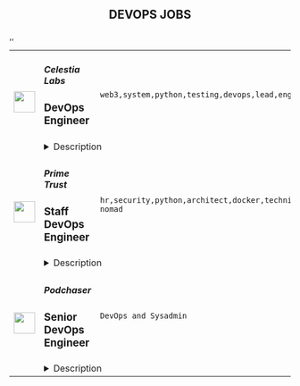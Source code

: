 <div align="center"><h2>DEVOPS JOBS</h2></div><table><tr>
                <td width="100" height="100" rowspan="2">
                    <img src="https://remoteok.com/assets/img/jobs/b81d834f006e2cacbbd1af10b60309331669879030.peg" width="38px" height="auto">
                </td>
                <td width="300">
                    <h5>Celestia Labs</h5>
                    <h3>DevOps Engineer</h3>
                </td>
                <td width="300">
                    <code>web3,system,python,testing,devops,lead,engineer,full-time</code>
                </td>
                <td width="200">
                <text>1 days ago</text>
                </td>
                <td width="100" rowspan="2">
                <a href="https://remoteOK.com/remote-jobs/remote-devops-engineer-celestia-labs-157339" align="right" target="_blank">Apply</a>
                </td>
            </tr>
            <tr>
                <td colspan="3">
                <details><summary>Description</summary>
                <div><b style="font-size:18px;">About Celestia</b></div><div>Celestia is the first modular blockchain network. By decoupling consensus from execution, Celestia enables anyone to easily deploy their own blockchain, without the overhead of bootstrapping a new consensus network. Blockchains on Celestia are free from constraints, making them scalable, sovereign, and secure.</div><div><br></div><div><b><span style="font-size:18px;">About the Team</span></b></div><div>The Celestia team is remote first and highly distributed, with english as our primary language for communication. We are looking for self-starters that are excited about working in a fast paced startup environment. We do not require employees to live in specific timezones, but much of the team lives and works in the European and US timezones.  As such, employees are expected to be available as needed for team and company events that are scheduled. Generally these are scheduled between 12pm-5pm UTC. </div><div><br></div><div>Celestia Labs is seeking a remote full-time DevOps Engineer to help build out the testing infrastructure and CI/CD architecture.</div><div><br></div><p></p><h4>Perks</h4><p></p><p></p><ul>
<li>Flexible and remote work environment</li>
<li>Employment benefits and 4 weeks annual vacation</li>
<li>A share of the initial token supply, in addition to a salary</li>
<li>Work at the forefront of blockchain scaling alongside an exceptional team of engineers</li>
</ul><p></p><h4>Responsibilities</h4><p></p><p></p><ul>
<li>Own the release pipelines and lead cross-teams communication on release schedule changes</li>
<li>Provide observability dashboards for different testnets</li>
<li>Deployment of different tools for ease of use on different testnets </li>
<li>Help with cost reduction initiatives for our testnet architecture </li>
</ul><p></p><h4>Who You Are</h4><p></p><p></p><ul>
<li>At least 2 years of experience in this role or similar </li>
<li>Experience with AWS or similar services</li>
<li>Experience tools such as Grafana, Loki, Prometheus </li>
<li>Experience with deployment and infrastructure tools like Ansible, Docker, and Kubernetes</li>
<li>Experience with open source CI/CD tools like Github Actions</li>
</ul><p></p><h4>Nice to Haves</h4><p></p><p></p><ul>
<li>Experience with Testground</li>
<li>Hands-on experience with Cosmos SDK or Tendermint</li>
<li>A testing microservices background</li>
<li>You have developed automation frameworks from scratch in Go, Python or other system languages</li>
</ul><div>While experience in the blockchain space is preferred â having general excitement about web3 and modular blockchain technology is a must!	</div><br/><br/>Please mention the word **OPENLY** and tag RMy4yMDkuNTYuMjA3 when applying to show you read the job post completely (#RMy4yMDkuNTYuMjA3). This is a beta feature to avoid spam applicants. Companies can search these words to find applicants that read this and see they're human.
                </details>
                </td>
            </tr>,<tr>
                <td width="100" height="100" rowspan="2">
                    <img src="https://remoteok.com/assets/img/jobs/b217dde61e08843ab8b13a6cf0424ad31669879007.png" width="38px" height="auto">
                </td>
                <td width="300">
                    <h5>Prime Trust</h5>
                    <h3>Staff DevOps Engineer</h3>
                </td>
                <td width="300">
                    <code>hr,security,python,architect,docker,technical,support,developer,software,test,growth,code,travel,devops,financial,fintech,bank,cloud,api,junior,operations,legal,reliability,recruiting,engineer,engineering,recruitment,digital nomad</code>
                </td>
                <td width="200">
                <text>1 days ago</text>
                </td>
                <td width="100" rowspan="2">
                <a href="https://remoteOK.com/remote-jobs/remote-staff-devops-engineer-prime-trust-157326" align="right" target="_blank">Apply</a>
                </td>
            </tr>
            <tr>
                <td colspan="3">
                <details><summary>Description</summary>
                <div class="content-intro">
<p><strong>About Prime Trust</strong></p>
<div>
<p>Prime Trust provides financial infrastructure APIs that allow fintech and digital asset companies to innovate quickly, securely, and reliably. Prime Trust makes it easy for businesses to offer access to digital assets with qualified custody, payment rails, indemnity, liquidity, compliance, and settlement APIs, as well as debit cards for custodial spending. Regulated by the State of Nevada, Prime Trust processes hundreds of millions of API calls per month. Prime Trustâs team has extensive regulatory and financial services backgrounds from the OCC, SEC, Federal Reserve, US Department of Justice, US Treasury/Secret Service, JPMorgan Chase, Green Dot, American Express, PNC, Bank of America, and Visa. The company is recognized by Forbes as Americaâs Best Startup Employer 2022 and is also Great Place to Work-Certifiedâ¢ 2022. Prime Trust has also been named to CB Insights Blockchain 50 for 2022. Visit us at <a class="c-link" href="http://www.primetrust.com/" target="_blank" rel="noopener noreferrer nofollow">www.primetrust.com</a> and connect with us on <a class="c-link" href="https://www.linkedin.com/company/primetrust/" target="_blank" rel="noopener noreferrer nofollow">LinkedIn</a>, <a class="c-link" href="https://twitter.com/PrimeTrustCo" target="_blank" rel="noopener noreferrer nofollow">Twitter</a>, and <a class="c-link" href="https://www.facebook.com/PrimeTrustLLC" target="_blank" rel="noopener noreferrer nofollow">Facebook</a>.</p>
</div>
<div> </div>
</div><div class="css-1al0cc eu4oa1w0">
<div class="css-1jb7xmw e37uo190">
<div class="css-smaipe e1wnkr790">
<p><strong>Job Brief Summary</strong></p>
<p><span style="font-weight:400;">Cloud Operations fuels the growth and the reputation of the company as the trusted service provider. We operate global, secure, highly available, resilient, and elastic infrastructure that enables customer success, product stability, service efficacy, and partner productivity. Cloud Operations responsibility spans across Developer Operations (DevOps), Release Engineering, Database Administration, Site Reliability Engineering (SRE), Network Operations Center (NOC), and Tooling.</span></p>
<p><span style="font-weight:400;">The DevOps team at Prime Trust is responsible for partnering with the Engineering organization to improve developer velocity, efficiency, productivity and satisfaction. We are a highly professional and friendly team that enjoys working together in a collaborative environment. We have a close bond with the Engineering team to work together to create the next financial solution. We loathe technical debt, and toil, and seek to have tooling and systems in place that ease the burden for everyone. We want to maximize team knowledge and professional growth by having time to do research and find ways to continually improve our areas of responsibility.</span></p>
<p><span style="font-weight:400;">We are looking for an experienced and talented Staff DevOps Engineer to join the team. Do you have a passion for building tools and services to allow developers to be more efficient? Are you an expert with AWS and Terraform? Do you have experience with automating CI/CD pipelines and an appetite for making them reliable, efficient, and secure? If so, you might be a great fit for the DevOps team! </span></p>
<p><strong>Experience and Requirements</strong></p>
<ul>
<li style="font-weight:400;"><span style="font-weight:400;">7+ yearsâ experience with AWS required, AWS Solutions Architect Professional preferred</span></li>
<li style="font-weight:400;"><span style="font-weight:400;">5+ yearsâ experience with Terraform required</span></li>
<li style="font-weight:400;"><span style="font-weight:400;">5+ yearsâ experience in DevOps Engineering or similar software engineering role</span></li>
<li style="font-weight:400;"><span style="font-weight:400;">5+ yearsâ experience with Python (3.x), JavaScript, Goland and/or Rust</span></li>
<li style="font-weight:400;"><span style="font-weight:400;">3+ yearsâ experience with containerization, specifically Docker and Kubernetes</span></li>
<li style="font-weight:400;"><span style="font-weight:400;">Proficient with GutHub/GitOps, Argo (workflows, events etc)</span></li>
<li style="font-weight:400;"><span style="font-weight:400;">Proven experience with CI/CD pipelines (creating, optimization, troubleshooting, best practices)</span></li>
<li style="font-weight:400;"><span style="font-weight:400;">Experience with instrumentation, logging and alerting methods and best practices</span></li>
<li style="font-weight:400;"><span style="font-weight:400;">Continuous improvement mindset</span></li>
<li style="font-weight:400;"><span style="font-weight:400;">Proactive approach to problem solving</span></li>
<li style="font-weight:400;"><span style="font-weight:400;">Demonstrated project development and leadership skills</span></li>
<li style="font-weight:400;"><span style="font-weight:400;">Experience with industry compliance standards such as PCI and SOC-2</span></li>
<li style="font-weight:400;"><span style="font-weight:400;">Be an example to others through demonstrated professionalism, discipline, humility, and collaboration</span></li>
<li style="font-weight:400;"><span style="font-weight:400;">A passion for making data driven decisions</span></li>
</ul>
<p><strong>Job Responsibilities</strong></p>
<ul>
<li style="font-weight:400;"><span style="font-weight:400;">As an expert in both AWS and Terraform, you will not only be a subject-matter-expert in these areas, but will also teach/coach junior engineers on the team </span></li>
<li style="font-weight:400;"><span style="font-weight:400;">Partner with the Engineering organization to identify friction in shipping code </span></li>
<li style="font-weight:400;"><span style="font-weight:400;">Develop new automation or tooling to make the SDLC as efficient and reliable as possible - specifically Build, Deploy and Test </span></li>
<li style="font-weight:400;"><span style="font-weight:400;">Iterate on best practices to increase the quality and velocity of deployments Track and report on critical KPIs </span></li>
<li style="font-weight:400;"><span style="font-weight:400;">Participate in an on-call rotation</span></li>
</ul>
<p><strong>Education</strong></p>
<ul>
<li style="font-weight:400;"><span style="font-weight:400;">Bachelor's degree in computer science, engineering, or related field</span></li>
<li style="font-weight:400;"><span style="font-weight:400;">Or equivalent experience</span></li>
</ul>
<p><strong>Location - </strong>Remote</p>
<p><strong>Benefits - </strong>Flexible PTO/Paid holidays/401(k)/Health, Dental, and Vision insurance for employee and dependents which is currently 100% paid for by the company, after the first day of the month following date of employment, and connectivity service reimbursement up to $100 per month (which includes work related cell phone, wifi, etc.)</p>
</div>
</div>
</div><div class="content-conclusion">
<p>At Prime Trust, we hold the steadfast belief that diversity and inclusion is essential to realize our mission and is a must-have for us to do our best work. We are proud to be an Equal Employment Opportunity employer and do not discriminate on the basis of race, color, ancestry, national origin, citizenship, religion, sex, sexual orientation, gender identity, age, ability, marital status, veteran status, or any other legally protected status. We will ensure that individuals with disabilities are provided reasonable accommodation to participate in the job application or interview process, to perform essential job functions, and to receive other benefits and privileges of employment. Please contact us to request accommodation.</p>
<p> </p>
<h3><strong>CCPA Notice for Candidates</strong></h3>
<p><span style="font-weight:400;">Thank you for your interest in joining Prime Trust, LLC and/or any Prime Trust affiliate companies (collectively âPrime Trust,â âwe,â âour,â or âusâ). Protecting your privacy is important to us. Under California law, we are required to provide you notice about the collection and use of your personal information. Please contact privacy@primetrust.com if you have any questions after reviewing the following information.</span></p>
<h3><strong>Scope and Applicability</strong></h3>
<p><span style="font-weight:400;">This Notice applies to job applicants and describes Prime Trustâs privacy practices when you apply for employment or are considered for a position with Prime Trust. </span></p>
<p><span style="font-weight:400;">Prime Trust does </span><span style="font-weight:400;">not</span><span style="font-weight:400;"> recruit or hire the following:</span></p>
<ul>
<li style="font-weight:400;"><span style="font-weight:400;">Children under 18 â We will not process or retain job applications from children under 18, nor do we direct information toward audiences under 18.</span></li>
</ul>
<h3><strong>Information We Collect</strong></h3>
<p><span style="font-weight:400;">We collect and process personal information for recruitment, interviewing, and hiring purposes as described in this Notice (collectively, âRecruitment Activitiesâ). To learn about your information collection choices, see the âYour Privacy Choices and Rightsâ section below.</span></p>
<ol>
<li style="font-weight:400;">
<h3><span style="font-weight:400;">Information You Provide to Us</span></h3>
</li>
</ol>
<p><span style="font-weight:400;">In addition to the information we collect when you use our Services described in our </span><a href="https://www.primetrust.com/legal/privacy-policy" rel="noopener noreferrer nofollow"><span style="font-weight:400;">Privacy Notice</span></a><span style="font-weight:400;">, we collect the following information directly from you as part of our Recruitment Activities:</span></p>
<ul>
<li>
<strong>Academic and professional experience</strong><span style="font-weight:400;"> such as employment history, level of education, skills, certifications, professional affiliations, and other relevant career information you choose to provide; and</span>
</li>
</ul>
<ul>
<li style="font-weight:400;">
<strong>Work eligibility</strong><span style="font-weight:400;"> such as your eligibility to work in the country where you applied for a job and your start date.</span>
</li>
</ul>
<ol>
<li style="font-weight:400;">
<h3><span style="font-weight:400;">Publicly Available Information</span></h3>
</li>
</ol>
<p><span style="font-weight:400;">We also may receive information from publicly available sources and social media websites, such as LinkedIn, during our Recruitment Activities.</span></p>
<ol>
<li style="font-weight:400;">
<h3><span style="font-weight:400;">Information We Collect from Third Parties</span></h3>
</li>
</ol>
<p><span style="font-weight:400;">We receive information about you from third parties, such as recruiting agencies, background check suppliers, and former employers, to engage in and support our Recruitment Activities. We limit the processing of your personal information to the purposes described in this Notice.</span></p>
<p><span style="font-weight:400;">Personal information that third parties share with us includes:</span></p>
<ul>
<li style="font-weight:400;">
<strong>Contact information</strong><span style="font-weight:400;">; and</span>
</li>
<li style="font-weight:400;">
<strong>Academic and professional background information</strong><span style="font-weight:400;">, such as referrals from current and former employees, contractors, recruiting agencies, or background check suppliers.</span>
</li>
</ul>
<p><span style="font-weight:400;">Third parties that collect personal information may have their own privacy notices which govern how your personal information is shared or used. We encourage you to read those notices carefully, and to contact the third party directly if you have any questions about their privacy practices. </span></p>
<ul>
<li>
<strong>Academic and professional experience</strong><span style="font-weight:400;"> such as employment history, level of education, skills, certifications, professional affiliations, and other relevant career information you choose to provide; and</span>
</li>
</ul>
<ul>
<li style="font-weight:400;">
<strong>Work eligibility</strong><span style="font-weight:400;"> such as your eligibility to work in the country where you applied for a job and your start date.</span>
</li>
</ul>
<h3><strong>How We Use Information</strong></h3>
<p><span style="font-weight:400;">When you interact with us during our Recruitment Activities, we use your personal information in the following ways:</span></p>
<ul>
<li style="font-weight:400;">
<strong>Communicate with you</strong><span style="font-weight:400;"> â We use your personal information to engage with you, including contacting you during the screening and interviewing process and communicating with you through our Recruitment Activities.</span>
</li>
<li style="font-weight:400;">
<strong>Provide our Recruitment Activities</strong><span style="font-weight:400;"> â We use your personal information to provide, operate, monitor, and maintain our Recruitment Activities, such as to evaluate and verify your application and qualifications for employment, prepare for and conduct interviews and screenings, conduct background and criminal checks, check references, arrange travel where applicable, or reimburse you for travel expenses.</span>
</li>
<li style="font-weight:400;">
<strong>Provide and improve functionality</strong><span style="font-weight:400;"> â We use your personal information to provide you with the functionality required during Recruitment Activities to analyze how you interact with our Recruitment Activities, and improve functionality, quality, and user experience. For example, we collect information about which websites you visited before applying to determine the effectiveness of our job postings. We also collect your information to determine whether you have previously visited our career page or previously applied for a job at Prime Trust.</span>
</li>
<li style="font-weight:400;">
<strong>Promote the security of our Recruitment Activities </strong><span style="font-weight:400;">â We use your personal information to investigate and prevent fraudulent behavior, unauthorized access related to Recruitment Activities and other illegal activities by verifying that the information you and others provide is true and accurate, such as for reference checks.</span>
</li>
<li style="font-weight:400;">
<strong>Develop and improve our Recruitment Activities</strong><span style="font-weight:400;"> â We process your personal information for legitimate business purposes, such as internally evaluating our recruitment process, submitting reports as required by law, and conducting analytics.</span>
</li>
<li style="font-weight:400;">
<strong>Legal, Regulatory, Safety and Compliance purposes</strong><span style="font-weight:400;"> â We use your personal information for compliance with laws or regulations, resolving legal disputes, and reviewing compliance with applicable usage terms, such as work eligibility in the country of employment. </span>
</li>
<li style="font-weight:400;">
<strong>Meeting any Statutory and/or Regulatory Reporting Obligations</strong><span style="font-weight:400;"> â We collect your personal information to evaluate whether we are meeting our recruiting our internal commitments to diversity and for collecting and/or submitting applicant data as required to regulatory authorities such as the Equal Employment Opportunity Commission.</span>
</li>
<li style="font-weight:400;">
<strong>Other purposes </strong><span style="font-weight:400;">â If we use your personal information for other purposes not described above, we will notify you in advance and ask for your consent. </span>
</li>
</ul>
<h3><strong>How We Share Information</strong></h3>
<p><span style="font-weight:400;">We share your personal information with third parties as required by law and as part of our business practices, as described below.</span></p>
<p><span style="font-weight:400;">We work with service providers such as skills evaluation providers, recruiting and HR software providers, recruiting agencies, and consultants to help us with our Recruitment Activities. Under contract with Prime Trust, these third parties are authorized to use your personal information only as necessary to provide these services or perform them on our behalf.</span></p>
<h3><strong>International Transfers</strong></h3>
<p><span style="font-weight:400;">If you provide us with your personal information, we may transfer your personal information to other countries. Some of these countries may have different data protection laws than the country in which you initially provided the information to us, and you may have few rights with respect to your personal information. </span><strong>If you do not want your personal information transferred to other countries, please do not submit any information to us.</strong></p>
<p><span style="font-weight:400;">To the extent required by law, we will take measures to protect the cross-border transfer of your information.</span></p>
<h3><strong>Changes to This Notice</strong></h3>
<p><span style="font-weight:400;"> We periodically review and update this Notice to describe changes to our practices. You can determine when this Notice was last revised by referring to the âUpdatedâ date at the top of this Notice. We encourage you to review the Notice whenever you interact with our Recruitment Activities to stay informed about our privacy practices and the ways that you can help protect your privacy.</span></p>
<p><span style="font-weight:400;">If we make significant changes to this Notice, we will notify you through</span><span style="font-weight:400;"> the email address associated with your application.</span><span style="font-weight:400;"> </span><strong>If you do not agree with the privacy practices disclosed in the Notice, we recommend you stop engaging in our Recruitment Activities.</strong></p>
<h3><strong>Contact Us</strong></h3>
<p><span style="font-weight:400;">If you have questions about this Notice or to update or request changes to your personal information, please contact us at privacy@primetrust.com or write to us:</span></p>
<p><span style="font-weight:400;">Prime Trust</span></p>
<p><span style="font-weight:400;">Attn: Jennifer Blanco</span></p>
<p><span style="font-weight:400;">330 S Rampart Blvd Ste 260,  </span></p>
<p><span style="font-weight:400;">Las Vegas, NV 89145 </span></p>
<p><br><br><strong>GDPR Notice for Candidates</strong></p>
<h3><strong>Legal Bases for Processing (for EEA Job Applicants)</strong></h3>
<p><span style="font-weight:400;">If you are an individual from the European Economic Area (âEEAâ), we collect and process your personal data only where we have legal basis for doing so under applicable European Union laws. The legal basis depends on Prime Trustâs relationship to you and how you choose to interact with us. This means we collect and use your personal data only:</span></p>
<ul>
<li style="font-weight:400;"><span style="font-weight:400;">To fulfill our contractual obligations to you;</span></li>
<li style="font-weight:400;"><span style="font-weight:400;">To operate our business, including to improve and develop our Recruitment Activities, for fraud prevention purposes, improve user experience, or other legitimate interest; and/or</span></li>
<li style="font-weight:400;"><span style="font-weight:400;">As otherwise in compliance with law.</span></li>
</ul>
<p> </p>
<p><span style="font-weight:400;">If you have any questions about the legal basis for processing, please contact us at the address listed in the </span><strong>âContact Usâ section</strong><span style="font-weight:400;">.</span></p>
<h3><strong>International Transfers</strong></h3>
<p><span style="font-weight:400;">If you provide us with your personal information, we may transfer your personal information to other countries. Some of these countries may have different data protection laws than the country in which you initially provided the information to us, and you may have few rights with respect to your personal information. </span><strong>If you do not want your personal information transferred to other countries, please do not submit any information to us.</strong></p>
<p><span style="font-weight:400;">To the extent required by law, we will take measures to protect the cross-border transfer of your information.</span></p>
</div><br/><br/>Please mention the word **CRISP** and tag RMy4yMDkuNTYuMjA3 when applying to show you read the job post completely (#RMy4yMDkuNTYuMjA3). This is a beta feature to avoid spam applicants. Companies can search these words to find applicants that read this and see they're human.
                </details>
                </td>
            </tr>,<tr>
                <td width="100" height="100" rowspan="2">
                    <img src="https://wwr-pro.s3.amazonaws.com/logos/0082/1122/logo.gif" width="38px" height="auto">
                </td>
                <td width="300">
                    <h5>Podchaser</h5>
                    <h3> Senior DevOps Engineer</h3>
                </td>
                <td width="300">
                    <code>DevOps and Sysadmin</code>
                </td>
                <td width="200">
                <text>0 days ago</text>
                </td>
                <td width="100" rowspan="2">
                <a href="https://weworkremotely.com/remote-jobs/podchaser-senior-devops-engineer" align="right" target="_blank">Apply</a>
                </td>
            </tr>
            <tr>
                <td colspan="3">
                <details><summary>Description</summary>
                <img src="https://we-work-remotely.imgix.net/logos/0082/1122/logo.gif?ixlib=rails-4.0.0&w=50&h=50&dpr=2&fit=fill&auto=compress" />

<p>
  <strong>Headquarters:</strong> Louisville, KY
    <br /><strong>URL:</strong> <a href="https://www.podchaser.com/">https://www.podchaser.com/</a>
</p>

<div><strong>Job Overview</strong></div><div><br></div><div>Podchaser is looking for a Senior DevOps Engineer to be responsible for the ongoing configuration and maintenance of our existing stack including CI/CD pipelines, automating our software delivery processes and the general management and maintenance of our cloud infrastructure.</div><div><br></div><div>Working alongside our CTO and the rest of the engineering team, you'll develop and maintain container deployment, continuous integration, monitoring systems and performance troubleshooting, using your experience with Docker, Kubernetes, AWS and Elasticsearch, as well as your ability to learn new technologies.</div><div><br></div><div>Responsible for our security management and infrastructure roadmap, this role is integral to our development work, ensuring our platform is compliant and secure.</div><div><br></div><div>You will be taking over for an outgoing employee, so there will be a handover period after which you will be expected to ensure that business can continue as usual, while also collaborating on new projects.</div><div><br></div><div>This is a senior role, and we are only considering applicants with significant DevOps experience - at least 5 years experience is desired.</div><div><br></div><div>This is a 100% remote position, our engineers can live and work anywhere in the world, though there will be a requirement of at least some overlapping work hours with Melbourne, Australia (GMT+10).</div><div><br></div><div>We welcome applicants from a variety of backgrounds and perspectives, as we believe a diverse team leads to diverse ideas and solutions!</div><div>
<br><br>
</div><div><strong>Responsibilities</strong></div><ul>
<li>Responsibility for our existing Kubernetes cluster and CI/CD pipelines, ensuring they are able to run smoothly with minimal downtime.</li>
<li>Troubleshooting, performance tuning and optimisation of cloud-hosted applications and services in AWS, including cost optimisation.</li>
<li>Adding additional microservice containers and supporting infrastructure and recommending how they can be integrated into the rest of our stack.</li>
<li>Deploying new infrastructure as required for new projects and initiatives in a maintainable manner.</li>
<li>Working with CTO to determine the infrastructure required for new projects, as well as improvements to existing infrastructure for performance benefits or cost reduction.</li>
<li>Assisting with onboarding of new employees, ensuring they have a working dev environment and access to appropriate resources.<br><br>
</li>
</ul><div><strong>Skills &amp; Requirements</strong></div><ul>
<li>Deploying, scaling, and troubleshooting applications in production with Kubernetes.</li>
<li>Configuring and implementing CI/CD pipelines on the appropriate tools - we are currently using Gitlab and don’t have any reason to change that so experience there will be a bonus.</li>
<li>Building infrastructure on AWS</li>
<li>Using Infrastructure as Code tools such as Terraform.</li>
<li>Managing Elasticsearch clusters, with a good understanding of the processes involved in adding nodes to scale horizontally, manage required computing and memory resources, configure Kibana, etc.</li>
<li>Configuring and deploying NGINX to serve up a PHP backend.</li>
<li>Configuring and deploying a NodeJS Express backend (currently using PM2) to handle a server rendered React application.</li>
<li>General scripting skill to assist with automation and understand existing systems.<br><br>
</li>
</ul><div><strong>Qualities</strong></div><ul>
<li>You can earn our trust by sharing your thoughts and making commitments, and you're willing to trust your teammates to do the same.</li>
<li>You see your work all the way through to the end.</li>
<li>You can debate with empathy.</li>
<li>You are self-motivated, which means you handle your own time. This is a remote-only role, so it’s especially important that you are able to understand when a task is blocked by a colleague so you can use your time effectively elsewhere.</li>
<li>You are not afraid to try new things, and you're enthusiastic about helping others learn and grow.</li>
<li>You are pragmatic and can balance "textbook correctness" against practical reality.</li>
<li>You can keep your eye on the goal, while communicating early and often throughout a sprint.<br><br>
</li>
</ul><div><br></div><div><strong>Perks of Working at Podchaser</strong></div><ul>
<li>
<em>Fully distributed team </em>- We have been remote since the beginning so have processes and systems already in place to ensure we are remote-friendly</li>
<li>
<em>Flexible schedule</em> - You know the times you work best so you can work a schedule that works best for you</li>
<li><em>A positive, collaborative, and diverse culture</em></li>
</ul><div><br></div><div>Salary: $90,000.00 - $120,000.00 USD per year</div><div><br></div>

<p><strong>To apply:</strong> <a href="https://weworkremotely.com/remote-jobs/podchaser-senior-devops-engineer">https://weworkremotely.com/remote-jobs/podchaser-senior-devops-engineer</a></p>

                </details>
                </td>
            </tr>,<tr>
                <td width="100" height="100" rowspan="2">
                    <img src="https://wwr-pro.s3.amazonaws.com/logos/0074/7619/logo.gif" width="38px" height="auto">
                </td>
                <td width="300">
                    <h5>Clevertech</h5>
                    <h3> Senior DevOps Engineer</h3>
                </td>
                <td width="300">
                    <code>DevOps and Sysadmin</code>
                </td>
                <td width="200">
                <text>3 days ago</text>
                </td>
                <td width="100" rowspan="2">
                <a href="https://weworkremotely.com/remote-jobs/clevertech-senior-devops-engineer-12" align="right" target="_blank">Apply</a>
                </td>
            </tr>
            <tr>
                <td colspan="3">
                <details><summary>Description</summary>
                <img src="https://we-work-remotely.imgix.net/logos/0074/7619/logo.gif?ixlib=rails-4.0.0&w=50&h=50&dpr=2&fit=fill&auto=compress" />

<p>
  <strong>Headquarters:</strong> New York, NY
    <br /><strong>URL:</strong> <a href="https://clevertech.biz">https://clevertech.biz</a>
</p>

<div>
<br>Experience Remote done Right. Over 20 years of remote experience, all 500+ staff are 100% remote and we still grow vibrant relationships, provide exceptional opportunities for career growth while working with stellar clients on ambitious projects<br><br>
</div><div><strong>What we're working on:</strong></div><div>
<br>Enterprise companies turn to us to help them launch innovative digital products that interact with hundreds of millions of customers, transactions and data points. The problems we solve every day are real and require creativity, grit and determination. We are building a culture that challenges norms while fostering experimentation and personal growth. In order to grasp the scale of problems we face, ideally, you have some exposure to Logistics, FinTech, Transportation, Insurance, Media or other complex multifactor industries<br><br>
</div><div><strong><br>Requirements</strong></div><ul>
<li>7+ years of professional experience (A technical assessment will be required)</li>
<li>Senior-level experience with AWS (EC2, RDS, S3, ECS, ELB)</li>
<li>Strong background in Linux and Mongo Atlas administration</li>
<li>Experience deploying Kubernetes in a production environment</li>
<li>Experience with CI/CD in Jenkins or CircleCi</li>
<li>Infrastructure as code (we use Terraform)</li>
<li>Experience with requirement gathering and presentation to executives</li>
<li>English fluency, verbal and written</li>
<li>Professional, empathic, team player</li>
<li>Problem solver, proactive, go-getter</li>
</ul><div><strong>Straight from the Devs</strong></div><div>
<br>Watch short snippets of actual developers (Real, not scripted) share why they joined <a href="https://cleverte.ch/3"><strong>YouTube Playlist<br></strong></a><br>
</div><div><strong>Why Clevertech is an amazing place to work at</strong></div><div>
<br>At Clevertech, you can expect that you will:<br><br>
</div><ul>
<li>Be 100% dedicated to one project at a time so that you can hone your skills, innovate and grow</li>
<li>Be a part of a team of talented and friendly senior-level developers</li>
<li>Work on projects that allow you to use cutting edge tech. We believe in constantly evolving your mastery</li>
</ul><div>
<br>The result? We produce meaningful work and we are truly proud and excited to be creating waves in an industry under transformation.<br><br>
</div>

<p><strong>To apply:</strong> <a href="https://weworkremotely.com/remote-jobs/clevertech-senior-devops-engineer-12">https://weworkremotely.com/remote-jobs/clevertech-senior-devops-engineer-12</a></p>

                </details>
                </td>
            </tr></table>